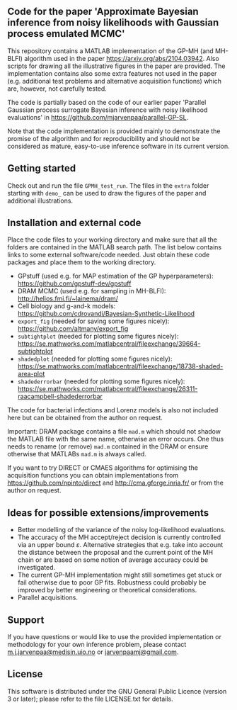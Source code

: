 ## Code for the paper 'Approximate Bayesian inference from noisy likelihoods with Gaussian process emulated MCMC'

This repository contains a MATLAB implementation of the GP-MH (and MH-BLFI) algorithm used in the paper <https://arxiv.org/abs/2104.03942>. Also scripts for drawing all the illustrative figures in the paper are provided. The implementation contains also some extra features not used in the paper (e.g. additional test problems and alternative acquisition functions) which are, however, not carefully tested.

The code is partially based on the code of our earlier paper 'Parallel Gaussian process surrogate Bayesian inference with noisy likelihood evaluations' in <https://github.com/mjarvenpaa/parallel-GP-SL>.

Note that the code implementation is provided mainly to demonstrate the promise of the algorithm and for reproducibility and should not be considered as mature, easy-to-use inference software in its current version.

## Getting started

Check out and run the file `GPMH_test_run`. The files in the `extra` folder starting with `demo_` can be used to draw the figures of the paper and additional illustrations.

## Installation and external code

Place the code files to your working directory and make sure that all the folders are contained in the MATLAB search path. The list below contains links to some external software/code needed. Just obtain these code packages and place them to the working directory.

* GPstuff (used e.g. for MAP estimation of the GP hyperparameters): <https://github.com/gpstuff-dev/gpstuff>
* DRAM MCMC (used e.g. for sampling in MH-BLFI): <http://helios.fmi.fi/~lainema/dram/>
* Cell biology and g-and-k models: <https://github.com/cdrovandi/Bayesian-Synthetic-Likelihood>
* `export_fig` (needed for saving some figures nicely): <https://github.com/altmany/export_fig>
* `subtightplot` (needed for plotting some figures nicely): <https://se.mathworks.com/matlabcentral/fileexchange/39664-subtightplot>
* `shadedplot` (needed for plotting some figures nicely): <https://se.mathworks.com/matlabcentral/fileexchange/18738-shaded-area-plot>
* `shadederrorbar` (needed for plotting some figures nicely): <https://se.mathworks.com/matlabcentral/fileexchange/26311-raacampbell-shadederrorbar>

The code for bacterial infections and Lorenz models is also not included here but can be obtained from the author on request.

Important: DRAM package contains a file `mad.m` which should not shadow the MATLAB file with the same name, otherwise an error occurs. One thus needs to rename (or remove) `mad.m` contained in the DRAM or ensure otherwise that MATLABs `mad.m` is always called.

If you want to try DIRECT or CMAES algorithms for optimising the acquisition functions you can obtain implementations from <https://github.com/npinto/direct> and <http://cma.gforge.inria.fr/> or from the author on request.

## Ideas for possible extensions/improvements

* Better modelling of the variance of the noisy log-likelihood evaluations.
* The accuracy of the MH accept/reject decision is currently controlled via an upper bound $\varepsilon$. Alternative strategies that e.g. take into account the distance between the proposal and the current point of the MH chain or are based on some notion of average accuracy could be investigated.
* The current GP-MH implementation might still sometimes get stuck or fail otherwise due to poor GP fits. Robustness could probably be improved by better engineering or theoretical considerations.
* Parallel acquisitions.

## Support

If you have questions or would like to use the provided implementation or methodology for your own inference problem, please contact <m.j.jarvenpaa@medisin.uio.no> or <jarvenpaamj@gmail.com>.

## License

This software is distributed under the GNU General Public Licence (version 3 or later); please refer to the file LICENSE.txt for details.
